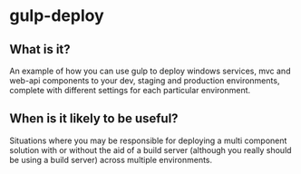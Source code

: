 # gulp-deploy

## What is it?

An example of how you can use gulp to deploy windows services, mvc and web-api components to your dev, staging and production environments, complete with different settings for each particular environment.

## When is it likely to be useful?

Situations where you may be responsible for deploying a multi component solution with or 
without the aid of a build server (although you really should be using a build server) across 
multiple environments.



